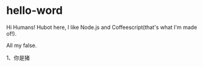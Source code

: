 # hello-word

 Hi Humans!
 Hubot here, l like Node.js and Coffeescript(that's what I'm made of!).
 
All my false.

1、你是猪 
